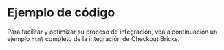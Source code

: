 # Ejemplo de código

Para facilitar y optimizar su proceso de integración, vea a continuación un ejemplo `html` completo de la integración de Checkout Bricks.

<!DOCTYPE html>
<html>
    <head>
        <script src="https://beta-sdk.mercadopago.com/gama/js/v2"></script>
    </head>
    <body>
        <div id="cardPaymentBrick_container"></div>
        <script>
            const mp = new MercadoPago('YOUR_PUBLIC_KEY');
            const bricksBuilder = mp.bricks();
        
            const renderCardPaymentBrick = async (bricksBuilder) => {
        
                const settings = {
                    initialization: {
                        amount: 100, //valor do processamento a ser realizado
                        payer: {
                        email: 'test@mail.com',
                    },
                    },
                    style: {
                        theme: 'default' // | 'dark' | 'bootstrap' | 'flat'
                    },
                    callbacks: {
                        onReady: () => {
                        // callback chamado quando o Brick estiver pronto
                        },
                        onSubmit: (cardFormData) => {
                        // callback chamado o usuário clicar no botão de submissão dos dados
        
                        // ejemplo de envío de los datos recolectados por el Brick a su servidor
                        return new Promise((resolve, reject) => {
                            fetch("/process_payment", {
                                method: "POST",
                                headers: {
                                    "Content-Type": "application/json",
                                },
                                body: JSON.stringify(cardFormData)
                            })
                            .then((response) => {
                                // receber o resultado do pagamento
                                resolve();
                            })
                            .catch((error) => {
                                // lidar com a resposta de erro ao tentar criar o pagamento
                                reject();
                            })
                            });
                        },
                        onError: (error) => {
                        // callback chamado para todos os casos de erro do Brick
                        },
                    },
                };
        
                window.cardPaymentBrickController = await bricksBuilder.create('cardPayment', 'cardPaymentBrick_container', settings);
        
            };
        
            renderCardPaymentBrick(bricksBuilder);
            
        </script>
    </body>
</html>